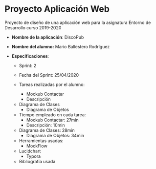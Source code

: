 # Proyecto Aplicación Web
Proyecto de diseño de una aplicación web para la asignatura Entorno de Desarrollo curso 2019-2020



* **Nombre de la aplicación**: DiscoPub
* **Nombre del alumno:**  Mario Ballestero Rodríguez
* **Especificaciones**:
   * Sprint: 2

   * Fecha del Sprint: 25/04/2020

   * Tareas realizadas por el alumno:
      - Mockub Contactar
      - Descripción
   - Diagrama de Clases
      - Diagrama de Objetos
      
   * Tiempo empleado en cada tarea:
      - Mockub Contactar: 27min
      - Descripción: 10min
   - Diagrama de Clases:  28min
      - Diagrama de Objetos: 34min
      
   * Herramientas usadas:
      - MockFlow
   - Lucidchart
      - Typora
      
   * Bibliografía usada

